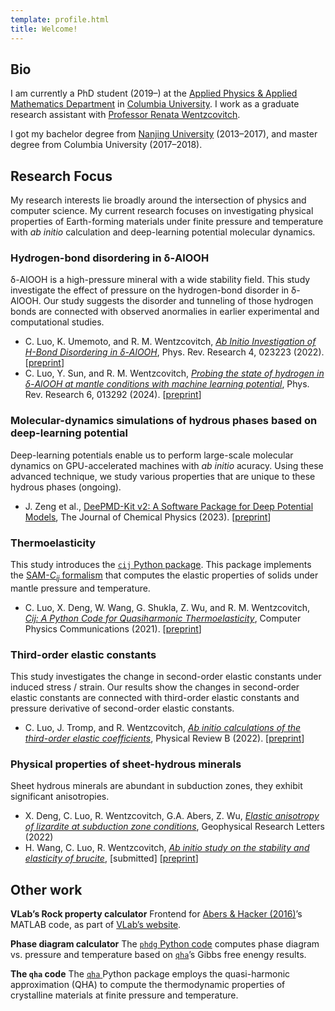 ```yaml
---
template: profile.html
title: Welcome!
---
```


## Bio

I am currently a PhD student (2019–) at the [Applied Physics & Applied Mathematics Department](https://www.apam.columbia.edu/) in [Columbia University](https://www.columbia.edu/). I work as a graduate research assistant with [Professor Renata Wentzcovitch](https://www.apam.columbia.edu/faculty/renata-wentzcovitch).

I got my bachelor degree from [Nanjing University](http://www.nju.edu.cn/) (2013–2017), and master degree from Columbia University (2017–2018).

## Research Focus

My research interests lie broadly around the intersection of physics and computer science. My current research focuses on investigating physical properties of Earth-forming materials under finite pressure and temperature with *ab initio* calculation and  deep-learning potential molecular dynamics.

###  Hydrogen-bond disordering in δ-AlOOH

δ-AlOOH is a high-pressure mineral with a wide stability field. This study investigate the effect of pressure on the hydrogen-bond disorder in δ-AlOOH. Our study suggests the disorder and tunneling of those hydrogen bonds are connected with observed anormalies in earlier experimental and computational studies.

- C. Luo, K. Umemoto, and R. M. Wentzcovitch, [*Ab Initio Investigation of H-Bond Disordering in δ-AlOOH*](https://doi.org/10.1103/PhysRevResearch.4.023223), Phys. Rev. Research 4, 023223 (2022). [[preprint](https://arxiv.org/abs/2112.11369)]
- C. Luo, Y. Sun, and R. M. Wentzcovitch, [*Probing the state of hydrogen in δ-AlOOH at mantle conditions with machine learning potential*](https://doi.org/10.1103/PhysRevResearch.6.013292), Phys. Rev. Research 6, 013292 (2024). [[preprint](https://arxiv.org/abs/2309.06712)]

###  Molecular-dynamics simulations of hydrous phases based on deep-learning potential

Deep-learning potentials enable us to perform large-scale molecular dynamics on GPU-accelerated machines with *ab initio* acuracy. Using these advanced technique, we study various properties that are unique to these hydrous phases (ongoing).

- J. Zeng et al., [DeePMD-Kit v2: A Software Package for Deep Potential Models](https://doi.org/10.1063/5.0155600), The Journal of Chemical Physics (2023). [[preprint](https://arxiv.org/abs/2304.09409)]

### Thermoelasticity

This study introduces the [`cij` Python package](https://github.com/MineralsCloud/cij). This package implements the [SAM-*C<sub>ij</sub>* formalism](https://doi.org/10.1103/PhysRevB.83.184115) that computes the elastic properties of solids under mantle pressure and temperature.

- C. Luo, X. Deng, W. Wang, G. Shukla, Z. Wu, and R. M. Wentzcovitch, [*Cij: A Python Code for Quasiharmonic Thermoelasticity*](https://doi.org/10.1016/j.cpc.2021.108067), Computer Physics Communications (2021). [[preprint](https://arxiv.org/abs/2101.12596)]

### Third-order elastic constants

This study investigates the change in second-order elastic constants under induced stress / strain. Our results show the changes in second-order elastic constants are connected with third-order elastic constants and pressure derivative of second-order elastic constants.

- C. Luo, J. Tromp, and R. Wentzcovitch, [*Ab initio calculations of the third-order elastic coefficients*](https://doi.org/10.1103/PhysRevB.106.214104), Physical Review B (2022). [[preprint](https://arxiv.org/abs/2204.07608)]

### Physical properties of sheet-hydrous minerals

Sheet hydrous minerals are abundant in subduction zones, they exhibit significant anisotropies.

- X. Deng, C. Luo, R. Wentzcovitch, G.A. Abers, Z. Wu, *[Elastic anisotropy of lizardite at subduction zone conditions](https://doi.org/10.1029/2022GL099712)*, Geophysical Research Letters (2022)
- H. Wang, C. Luo, R. Wentzcovitch, *[Ab initio study on the stability and elasticity of brucite]((https://arxiv.org/abs/2311.17268))*, [submitted] [[preprint](https://arxiv.org/abs/2311.17268)]

## Other work

<b class="header">VLab’s Rock property calculator</b> Frontend for [Abers & Hacker (2016)]( https://doi.org/10.1002/2015GC006171)’s MATLAB code, as part of [VLab’s website](http://www.mineralscloud.com/gridsphere/jsp/abershacker/index.jsp).

<b class="header">Phase diagram calculator</b> The [`phdg` Python code](https://github.com/MineralsCloud/phdg) computes phase diagram vs. pressure and temperature based on [`qha`](https://github.com/MineralsCloud/qha)’s Gibbs free enengy results.

<b class="header">The `qha` code</b> The [`qha` ](https://github.com/MineralsCloud/qha) Python package employs the quasi-harmonic approximation (QHA) to compute the thermodynamic properties of crystalline materials at finite pressure and temperature.

